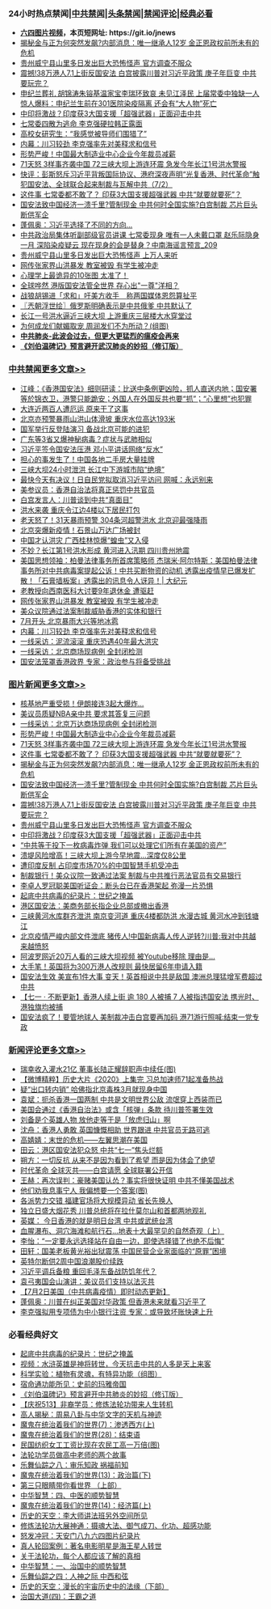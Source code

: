 <div id="tt">
<h3>24小时热点禁闻|<a href="#%E4%B8%AD%E5%85%B1%E7%A6%81%E9%97%BB%E6%9B%B4%E5%A4%9A%E6%96%87%E7%AB%A0">中共禁闻</a>|<a href="#%E5%9B%BE%E7%89%87%E6%96%B0%E9%97%BB%E6%9B%B4%E5%A4%9A%E6%96%87%E7%AB%A0">头条禁闻</a>|<a href="#%E6%96%B0%E9%97%BB%E8%AF%84%E8%AE%BA%E6%9B%B4%E5%A4%9A%E6%96%87%E7%AB%A0">禁闻评论|<a href="#%E5%BF%85%E7%9C%8B%E7%BB%8F%E5%85%B8%E5%A5%BD%E6%96%87">经典必看</a></h3>
<ul>
<li><b><a href="http://d1.bdrive.tk/64.mp4" target="_blank">六四图片视频</a>，本页短网址: https://git.io/jnews</b></li>
<li><a href="https://github.com/fqnews/bnews/blob/master/topimagenews/20200702/1354625.md">揭秘金与正为何突然发飙?内部消息：唯一继承人12岁 金正恩政权前所未有的危机</a></li>
<li><a href="https://github.com/fqnews/bnews/blob/master/topimagenews/20200702/1354505.md">贵州威宁县山里多日发出巨大恐怖怪声 官方调查不服众</a></li>
<li><a href="https://github.com/fqnews/bnews/blob/master/topimagenews/20200702/1354583.md">震撼!38万港人7.1上街反国安法 白宫披露川普对习近平政策 庚子年巨变 中共要玩完？</a></li>
<li><a href="https://github.com/fqnews/bnews/blob/master/comments/20200702/1354547.md">申纪兰葬礼 胡锦涛朱镕基温家宝李瑞环致哀 未见江泽民 上届常委中独缺一人 惊人爆料：申纪兰生前在301医院染疫隔离 还会有“大人物”死亡</a></li>
<li><a href="https://github.com/fqnews/bnews/blob/master/topimagenews/20200702/1354462.md">中印将激战？印度获3大国支援「超强武器」正面迎击中共</a></li>
<li><a href="https://github.com/fqnews/bnews/blob/master/cbnews/20200702/1354567.md">七常委四散为逃命 李克强硬拉韩正露面</a></li>
<li><a href="https://github.com/fqnews/bnews/blob/master/cnnews/20200702/1354590.md">高校女研究生：“我感觉被导师们围猎了”</a></li>
<li><a href="https://github.com/fqnews/bnews/blob/master/cbnews/20200702/1354714.md">内幕：川习较劲 李克强率先对美释求和信号</a></li>
<li><a href="https://github.com/fqnews/bnews/blob/master/topimagenews/20200703/1354726.md">形势严峻！中国最大制造业中心企业今年裁员减薪</a></li>
<li><a href="https://github.com/fqnews/bnews/blob/master/topimagenews/20200702/1354699.md">71天怒 3样事齐袭中国 72三峡大坝上游连环震 急发今年长江1号洪水警报</a></li>
<li><a href="https://github.com/fqnews/bnews/blob/master/bannedvideo/20200703/1354772.md">快评：彭斯怒斥习近平背叛国际协议、港府深夜声明“光复香港、时代革命”触犯国安法、全球联合起来制裁与瓦解中共（7/2）</a></li>
<li><a href="https://github.com/fqnews/bnews/blob/master/topimagenews/20200702/1354674.md">这件事 七常委都不敢了？ 印获3大国支援超强武器 中共“就要就要死”？</a></li>
<li><a href="https://github.com/fqnews/bnews/blob/master/topimagenews/20200702/1354616.md">国安法致中国经济一溃千里?管制现金 中共何时全国实施?白宫制裁 芯片巨头断供军企</a></li>
<li><a href="https://github.com/fqnews/bnews/blob/master/cbnews/20200702/1354544.md">蓬佩奥：习近平选择了不同的方向...</a></li>
<li><a href="https://github.com/fqnews/bnews/blob/master/comments/20200702/1354554.md">中共政治局集体听副部级官员讲课 七常委现身 唯有一人未戴口罩 赵乐际隐身一月 深陷染疫疑云 现在现身的会是替身？中南海谣言预言_209</a></li>
<li><a href="https://github.com/fqnews/bnews/blob/master/cbnews/20200702/1354482.md">贵州威宁县山里多日发出巨大恐怖怪声 上万人来听</a></li>
<li><a href="https://github.com/fqnews/bnews/blob/master/cbnews/20200703/1354774.md">网传张家界山洪暴发 教室被毁 有学生被冲走</a></li>
<li><a href="https://github.com/fqnews/bnews/blob/master/funmedia/20200703/1354767.md">心理学上最诡异的10张图 太准了！</a></li>
<li><a href="https://github.com/fqnews/bnews/blob/master/cnnews/hknews/20200702/1354570.md">全球哗然 港版国安法管全世界 存心出"一尊"洋相？</a></li>
<li><a href="https://github.com/fqnews/bnews/blob/master/headline/20200703/1354732.md">战狼胡锡进「求和」吁美方收手　称两国媒体恩怨算扯平</a></li>
<li><a href="https://github.com/fqnews/bnews/blob/master/ssgc/20200703/1354784.md">〖兲朝浮世绘〗俄罗斯明确表示是中共俄爹 中共默认了</a></li>
<li><a href="https://github.com/fqnews/bnews/blob/master/headline/20200703/1354808.md">长江一号洪水逼近三峡大坝 上游重庆三层楼大水穿堂过</a></li>
<li><a href="https://github.com/fqnews/bnews/blob/master/comments/20200703/1354816.md">为何成龙们献媚取宠 周润发们不为所动？(组图)</a></li>
<li><b><a href="https://github.com/fqnews/bnews/blob/master/comments/20200211/1275071.md" target="_blank">中共肺炎-此波会过去，但更大更猛烈的瘟疫会再来</a></b></li>
<li><b><a href="https://github.com/fqnews/bnews/blob/master/comments/20200207/1272816.md" target="_blank">《刘伯温碑记》预言避开武汉肺炎的妙招（修订版）</a></b></li>
</ul>
</div>

<div class="catlist">
<h3><a href="https://github.com/fqnews/bnews/blob/master/cbnews/" target="_blank">中共禁闻</a><span><a href="https://github.com/fqnews/bnews/blob/master/cbnews/" target="_blank" rel="nofollow">更多文章>></a></span></h3>
<ul>
<li><a href="https://github.com/fqnews/bnews/blob/master/cbnews/20200703/1354972.md" target="_blank">江峰：《香港国安法》细则研读：比送中条例更凶险，抓人直送内地；国安署等於锦衣卫，港警只能跪安；外国人在外国反共也要“抓”；“心里想”也犯罪</a></li>
<li><a href="https://github.com/fqnews/bnews/blob/master/cbnews/20200703/1354970.md" target="_blank">大连近两百人遭厄运 原来干了这事</a></li>
<li><a href="https://github.com/fqnews/bnews/blob/master/cbnews/20200703/1354953.md" target="_blank">北京亦预警暴雨山洪山体滑坡 重庆水位高达193米</a></li>
<li><a href="https://github.com/fqnews/bnews/blob/master/cbnews/20200703/1354947.md" target="_blank">国军举行反登陆演习 备战北京可能的进犯</a></li>
<li><a href="https://github.com/fqnews/bnews/blob/master/cbnews/20200703/1354914.md" target="_blank">广东等3省又爆神秘病毒？症状与武肺相似</a></li>
<li><a href="https://github.com/fqnews/bnews/blob/master/cbnews/20200703/1354913.md" target="_blank">习近平签令国安法压港 邓小平讲话网络“反水”</a></li>
<li><a href="https://github.com/fqnews/bnews/blob/master/cbnews/20200703/1354912.md" target="_blank">担心的事发生了！中国各地二手房大量挂牌</a></li>
<li><a href="https://github.com/fqnews/bnews/blob/master/cbnews/20200703/1354911.md" target="_blank">三峡大坝24小时泄洪 长江中下游城市陷“绝境”</a></li>
<li><a href="https://github.com/fqnews/bnews/blob/master/cbnews/20200703/1354861.md" target="_blank">最快今天有决议！日自民党拟取消习近平访问 网喊：永远别来</a></li>
<li><a href="https://github.com/fqnews/bnews/blob/master/cbnews/20200703/1354860.md" target="_blank">美参议员：香港自治法将真正惩罚中共官员</a></li>
<li><a href="https://github.com/fqnews/bnews/blob/master/cbnews/20200703/1354859.md" target="_blank">白宫发言人：川普谈到中共“真面目”</a></li>
<li><a href="https://github.com/fqnews/bnews/blob/master/cbnews/20200703/1354858.md" target="_blank">洪水来袭 重庆令江边4楼以下居民打包</a></li>
<li><a href="https://github.com/fqnews/bnews/blob/master/cbnews/20200703/1354857.md" target="_blank">老天怒了！31天暴雨预警 304条河超警洪水 北京迎最强降雨</a></li>
<li><a href="https://github.com/fqnews/bnews/blob/master/cbnews/20200703/1354856.md" target="_blank">北京突爆新疫情！石景山万达广场被封</a></li>
<li><a href="https://github.com/fqnews/bnews/blob/master/cbnews/20200703/1354855.md" target="_blank">中国才认洪灾 广西桂林惊爆“蝗虫”又入侵</a></li>
<li><a href="https://github.com/fqnews/bnews/blob/master/cbnews/20200703/1354854.md" target="_blank">不妙？长江第1号洪水形成 黄河进入汛期 四川贵州地震</a></li>
<li><a href="https://github.com/fqnews/bnews/blob/master/cbnews/20200703/1354639.md" target="_blank">美国思想领袖：柏曼法律事务所首席策略师 杰瑞米·阿尔特斯：美国柏曼法律事务所对中共病毒案提起公诉！中共买断物资的动机 透露出疫情早已爆发扩散！「石膏墙板案」透露出的讯息令人讶异！|  大纪元</a></li>
<li><a href="https://github.com/fqnews/bnews/blob/master/cbnews/20200703/1354779.md" target="_blank">老教授向西南医科大讨要9年退休金 遭驱赶</a></li>
<li><a href="https://github.com/fqnews/bnews/blob/master/cbnews/20200703/1354774.md" target="_blank">网传张家界山洪暴发 教室被毁 有学生被冲走</a></li>
<li><a href="https://github.com/fqnews/bnews/blob/master/cbnews/20200703/1354742.md" target="_blank">美众议院通过法案制裁威胁香港的实体和银行</a></li>
<li><a href="https://github.com/fqnews/bnews/blob/master/cbnews/20200703/1354722.md" target="_blank">7月开头 北京暴雨大兴等地冰雹</a></li>
<li><a href="https://github.com/fqnews/bnews/blob/master/cbnews/20200702/1354714.md" target="_blank">内幕：川习较劲 李克强率先对美释求和信号</a></li>
<li><a href="https://github.com/fqnews/bnews/blob/master/cbnews/20200702/1354713.md" target="_blank">一线采访：泥流滚滚 重庆恐遇40年最大洪灾</a></li>
<li><a href="https://github.com/fqnews/bnews/blob/master/cbnews/20200702/1354712.md" target="_blank">一线采访：北京商场现病例 全封闭检测</a></li>
<li><a href="https://github.com/fqnews/bnews/blob/master/cbnews/20200702/1354697.md" target="_blank">国安法笼罩香港政界 专家：政治参与将备受挑战</a></li>

</ul>
</div>
<div class="catlist">
<h3><a href="https://github.com/fqnews/bnews/blob/master/topimagenews/" target="_blank">图片新闻</a><span><a href="https://github.com/fqnews/bnews/blob/master/topimagenews/" target="_blank" rel="nofollow">更多文章>></a></span></h3>
<ul>
<li><a href="https://github.com/fqnews/bnews/blob/master/topimagenews/20200703/1354936.md" target="_blank">核基地严重受损！伊朗接连3起大爆炸&#8230;</a></li>
<li><a href="https://github.com/fqnews/bnews/blob/master/topimagenews/20200703/1354787.md" target="_blank">美议员质疑NBA亲中共 要求其答复三问题</a></li>
<li><a href="https://github.com/fqnews/bnews/blob/master/topimagenews/20200703/1354786.md" target="_blank">一线采访：北京万达商场现病例 全封闭检测</a></li>
<li><a href="https://github.com/fqnews/bnews/blob/master/topimagenews/20200703/1354726.md" target="_blank">形势严峻！中国最大制造业中心企业今年裁员减薪</a></li>
<li><a href="https://github.com/fqnews/bnews/blob/master/topimagenews/20200702/1354699.md" target="_blank">71天怒 3样事齐袭中国 72三峡大坝上游连环震 急发今年长江1号洪水警报</a></li>
<li><a href="https://github.com/fqnews/bnews/blob/master/topimagenews/20200702/1354674.md" target="_blank">这件事 七常委都不敢了？ 印获3大国支援超强武器 中共“就要就要死”？</a></li>
<li><a href="https://github.com/fqnews/bnews/blob/master/topimagenews/20200702/1354625.md" target="_blank">揭秘金与正为何突然发飙?内部消息：唯一继承人12岁 金正恩政权前所未有的危机</a></li>
<li><a href="https://github.com/fqnews/bnews/blob/master/topimagenews/20200702/1354616.md" target="_blank">国安法致中国经济一溃千里?管制现金 中共何时全国实施?白宫制裁 芯片巨头断供军企</a></li>
<li><a href="https://github.com/fqnews/bnews/blob/master/topimagenews/20200702/1354583.md" target="_blank">震撼!38万港人7.1上街反国安法 白宫披露川普对习近平政策 庚子年巨变 中共要玩完？</a></li>
<li><a href="https://github.com/fqnews/bnews/blob/master/topimagenews/20200702/1354505.md" target="_blank">贵州威宁县山里多日发出巨大恐怖怪声 官方调查不服众</a></li>
<li><a href="https://github.com/fqnews/bnews/blob/master/topimagenews/20200702/1354462.md" target="_blank">中印将激战？印度获3大国支援「超强武器」正面迎击中共</a></li>
<li><a href="https://github.com/fqnews/bnews/blob/master/topimagenews/20200702/1354440.md" target="_blank">“中共等于投下一枚病毒炸弹 我们可以处理它们所有在美国的资产”</a></li>
<li><a href="https://github.com/fqnews/bnews/blob/master/topimagenews/20200702/1354439.md" target="_blank">溃堤风险增高！三峡大坝上游今早地震…深度仅8公里</a></li>
<li><a href="https://github.com/fqnews/bnews/blob/master/topimagenews/20200702/1354438.md" target="_blank">遭印度反制 占印度市场70%的中国智慧手机受冲击</a></li>
<li><a href="https://github.com/fqnews/bnews/blob/master/topimagenews/20200702/1354395.md" target="_blank">制裁银行！美众议院一致通过法案 制裁与中共推行恶法官员有交易银行</a></li>
<li><a href="https://github.com/fqnews/bnews/blob/master/topimagenews/20200702/1354365.md" target="_blank">李卓人罗冠聪美国听证会：断头台已在香港架起 弥漫一片恐惧</a></li>
<li><a href="https://github.com/fqnews/bnews/blob/master/comments/20200702/1354076.md" target="_blank">起底中共病毒的纪录片：世纪之掩盖</a></li>
<li><a href="https://github.com/fqnews/bnews/blob/master/topimagenews/20200702/1354227.md" target="_blank">港区国安法：美商务部长指企业总部或撤出香港</a></li>
<li><a href="https://github.com/fqnews/bnews/blob/master/topimagenews/20200702/1354196.md" target="_blank">三峡黄河水库群齐泄洪 南京变河道 重庆4楼都防洪 水漫古城 黄河水冲到钱塘江</a></li>
<li><a href="https://github.com/fqnews/bnews/blob/master/topimagenews/20200701/1354168.md" target="_blank">北京疫情严峻内部文件泄底 猪传人!中国新病毒人传人逆转?川普:我对中共越来越愤怒</a></li>
<li><a href="https://github.com/fqnews/bnews/blob/master/topimagenews/20200701/1354151.md" target="_blank">阿波罗网近20万人看的三峡大坝视频 被Youtube移除 理由是&#8230;</a></li>
<li><a href="https://github.com/fqnews/bnews/blob/master/topimagenews/20200701/1354139.md" target="_blank">大手笔！英国将为300万港人改规则 最快居留6年申请入籍</a></li>
<li><a href="https://github.com/fqnews/bnews/blob/master/topimagenews/20200701/1354098.md" target="_blank">国安法生效 美宣布1件大事 变天！英首相说中共是敌国 澳洲总理猛增军费超过中共</a></li>
<li><a href="https://github.com/fqnews/bnews/blob/master/topimagenews/20200701/1354002.md" target="_blank">【七一 ‧ 不断更新】香港人续上街 逾 180 人被捕 7 人被指违国安法 携光时、港独旗均被捕</a></li>
<li><a href="https://github.com/fqnews/bnews/blob/master/topimagenews/20200701/1353937.md" target="_blank">国安法疯了！要管地球人 美制裁冲击白宫要再加码 港71游行照喊:结束一党专政</a></li>

</ul>
</div>
<div class="catlist">
<h3><a href="https://github.com/fqnews/bnews/blob/master/comments/" target="_blank">新闻评论</a><span><a href="https://github.com/fqnews/bnews/blob/master/comments/" target="_blank" rel="nofollow">更多文章>></a></span></h3>
<ul>
<li><a href="https://github.com/fqnews/bnews/blob/master/comments/20200703/1354984.md" target="_blank">瑞幸收入灌水21亿 董事长陆正耀辞职声中续任(图)</a></li>
<li><a href="https://github.com/fqnews/bnews/blob/master/comments/20200703/1354959.md" target="_blank">【微博精粹】历史大片《2020》上集完 习总加速师71起准备热战</a></li>
<li><a href="https://github.com/fqnews/bnews/blob/master/comments/20200703/1354944.md" target="_blank">疑“出口转内销” 哈佛指北京毒株3月就现身中国</a></li>
<li><a href="https://github.com/fqnews/bnews/blob/master/comments/20200703/1354938.md" target="_blank">袁斌：扼杀香港一国两制 中共是文明世界公敌 流氓穿上西装而已</a></li>
<li><a href="https://github.com/fqnews/bnews/blob/master/comments/20200703/1354935.md" target="_blank">美国会通过《香港自治法》或含「核弹」条款 待川普签署生效</a></li>
<li><a href="https://github.com/fqnews/bnews/blob/master/comments/20200703/1354934.md" target="_blank">刘备是个英雄人物 放他走等于是「放虎归山」啊</a></li>
<li><a href="https://github.com/fqnews/bnews/blob/master/comments/20200703/1354931.md" target="_blank">沈舟：香港人勇敢 英国慷慨相助 世界跟进 中共官员无路可逃</a></li>
<li><a href="https://github.com/fqnews/bnews/blob/master/comments/20200703/1354921.md" target="_blank">高婧婧：末世的危机——左翼思潮在美国</a></li>
<li><a href="https://github.com/fqnews/bnews/blob/master/comments/20200703/1354920.md" target="_blank">田云：港区国安法犯众怒 中共“七一”焦头烂额</a></li>
<li><a href="https://github.com/fqnews/bnews/blob/master/comments/20200703/1354919.md" target="_blank">朔方：一切反抗 从来不是因为看到了希望 而是因为体会了绝望</a></li>
<li><a href="https://github.com/fqnews/bnews/blob/master/comments/20200703/1354917.md" target="_blank">时代革命 全球灭共——白宫请愿 全球联署公开信</a></li>
<li><a href="https://github.com/fqnews/bnews/blob/master/comments/20200703/1354916.md" target="_blank">王赫：再次误判：豪赌美国认怂？事实将很快证明 中共不懂美国战术</a></li>
<li><a href="https://github.com/fqnews/bnews/blob/master/comments/20200703/1354910.md" target="_blank">他们劝我息事宁人 我偏想要一个答案(图)</a></li>
<li><a href="https://github.com/fqnews/bnews/blob/master/comments/20200703/1354894.md" target="_blank">各派势力交错 福建官场将大规模异动 省长先换人</a></li>
<li><a href="https://github.com/fqnews/bnews/blob/master/comments/20200703/1354893.md" target="_blank">独立日盛大烟花秀 川普总统将在拉什莫尔山和首都两地观礼</a></li>
<li><a href="https://github.com/fqnews/bnews/blob/master/comments/20200703/1354892.md" target="_blank">英媒： 今日香港的就是明日台湾  中共或武统台湾</a></li>
<li><a href="https://github.com/fqnews/bnews/blob/master/comments/20200703/1354891.md" target="_blank">血腥瀑布、洞穴海滩和航行石&#8230;地表十大最罕见的自然奇观（上）</a></li>
<li><a href="https://github.com/fqnews/bnews/blob/master/comments/20200703/1354879.md" target="_blank">李怡：“一定要永远选择站在自由一边，即使选择错了也绝不后悔”</a></li>
<li><a href="https://github.com/fqnews/bnews/blob/master/comments/20200703/1354878.md" target="_blank">田轩：国美老板黄光裕出狱震荡 中国民营企业家面临的“原罪”困境</a></li>
<li><a href="https://github.com/fqnews/bnews/blob/master/comments/20200703/1354853.md" target="_blank">英特尔断供2周中国浪潮股价续跌</a></li>
<li><a href="https://github.com/fqnews/bnews/blob/master/comments/20200703/1354851.md" target="_blank">习近平调兵备粮 重回毛泽东备战防饥年代？</a></li>
<li><a href="https://github.com/fqnews/bnews/blob/master/comments/20200703/1354846.md" target="_blank">袁弓夷国会山演讲：美议员们支持以法灭共</a></li>
<li><a href="https://github.com/fqnews/bnews/blob/master/comments/20200703/1354845.md" target="_blank">【7月2日美国（中共病毒疫情）即时动态更新】</a></li>
<li><a href="https://github.com/fqnews/bnews/blob/master/comments/20200703/1354844.md" target="_blank">蓬佩奥：川普在纠正美国对华政策 但香港未来就看习近平了</a></li>
<li><a href="https://github.com/fqnews/bnews/blob/master/comments/20200703/1354818.md" target="_blank">李克强拟用专项债为中小银行注资 专家：或导致坏账快速上升</a></li>

</ul>
</div>

<div class="catlist">
<h3>必看经典好文</h3>
<ul>
<li><a href="https://github.com/fqnews/bnews/blob/master/comments/20200702/1354076.md" target="_blank">起底中共病毒的纪录片：世纪之掩盖</a></li>
<li><a href="https://github.com/fqnews/bnews/blob/master/comments/20200623/1273653.md" target="_blank">视频：水浒英雄是神将转世，今天抗击中共的人多是天上来客</a></li>
<li><a href="https://github.com/fqnews/bnews/blob/master/comments/20200605/783205.md" target="_blank">科学实验：植物有灵魂，有特异功能（组图）</a></li>
<li><a href="https://github.com/fqnews/bnews/blob/master/cbnews/20180711/970353.md" target="_blank">宿命通功能所见：史前的玛雅帝国</a></li>
<li><a href="https://github.com/fqnews/bnews/blob/master/comments/20200207/1272816.md" target="_blank">《刘伯温碑记》预言避开中共肺炎的妙招（修订版）</a></li>
<li><a href="https://github.com/fqnews/bnews/blob/master/cbnews/20200518/1330564.md" target="_blank">【庆祝513】非裔学员：修炼法轮功带来人生转机</a></li>
<li><a href="https://github.com/fqnews/bnews/blob/master/aomi/history/20170924/831575.md" target="_blank">高人揭秘：周易八卦与中华文字的天机与神迹</a></li>
<li><a href="https://github.com/fqnews/bnews/blob/master/topimagenews/20180527/948369.md" target="_blank">魔鬼在统治着我们的世界(7)：渗透西方(上)</a></li>
<li><a href="https://github.com/fqnews/bnews/blob/master/comments/20181228/1054609.md" target="_blank">魔鬼在统治着我们的世界(28)：结束语</a></li>
<li><a href="https://github.com/fqnews/bnews/blob/master/lifebaike/20200515/1328783.md" target="_blank">民国纺织女工工资比现在农民工高一万倍(图)</a></li>
<li><a href="https://github.com/fqnews/bnews/blob/master/comments/20200629/1352533.md" target="_blank">法轮功学员做高中老师的两个故事</a></li>
<li><a href="https://github.com/fqnews/bnews/blob/master/tculture/20170717/792953.md" target="_blank">乐舞仙踪之八：审乐知政 祸福前知</a></li>
<li><a href="https://github.com/fqnews/bnews/blob/master/topimagenews/20180602/951960.md" target="_blank">魔鬼在统治着我们的世界(13)：政治篇(下)</a></li>
<li><a href="https://github.com/fqnews/bnews/blob/master/comments/20200426/1319648.md" target="_blank">第三只眼睛带你看世界 （上部）</a></li>
<li><a href="https://github.com/fqnews/bnews/blob/master/comments/20200605/783247.md" target="_blank">中华智慧：四、中医的顺势智慧</a></li>
<li><a href="https://github.com/fqnews/bnews/blob/master/topimagenews/20180605/953415.md" target="_blank">魔鬼在统治着我们的世界(14)：经济篇(上)</a></li>
<li><a href="https://github.com/fqnews/bnews/blob/master/tculture/20121025/73064.md" target="_blank">历史的天空：李大师讲法班另外空间所见</a></li>
<li><a href="https://github.com/fqnews/bnews/blob/master/comments/20191203/1234383.md" target="_blank">修炼法轮功大展神通：摄魂大法、御气成刀、化功、超感功能</a></li>
<li><a href="https://github.com/fqnews/bnews/blob/master/comments/20200604/783200.md" target="_blank">怒发冲冠：天安门八九六四图片纪录片</a></li>
<li><a href="https://github.com/fqnews/bnews/blob/master/comments/20200523/1332915.md" target="_blank">真人轮回案例：著名电影明星是海王星人转世</a></li>
<li><a href="https://github.com/fqnews/bnews/blob/master/topimagenews/20161125/619230.md" target="_blank">关于法轮功，每个人都应该了解的真相</a></li>
<li><a href="https://github.com/fqnews/bnews/blob/master/comments/20200605/1340202.md" target="_blank">中华智慧：一、治国中的顺势智慧</a></li>
<li><a href="https://github.com/fqnews/bnews/blob/master/tculture/20190101/791144.md" target="_blank">乐舞仙踪之四：人神之际 中西和弦</a></li>
<li><a href="https://github.com/fqnews/bnews/blob/master/tculture/20121025/73066.md" target="_blank">历史的天空：漫长的宇宙历史中的法缘（下部）</a></li>
<li><a href="https://github.com/fqnews/bnews/blob/master/cbnews/20180310/912637.md" target="_blank">治国大道(四)：王霸之道</a></li>

</ul>
</div>
